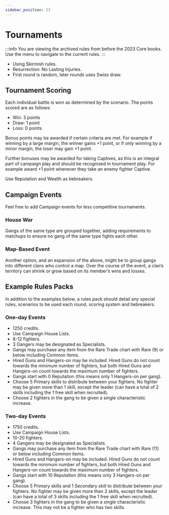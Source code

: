 ```yaml
---
sidebar_position: 23
---
```


# Tournaments

:::info
You are viewing the archived rules from before the 2023 Core books. Use the menu to navigate to the current rules.
:::

- Using Skirmish rules.
- Resurrection: No Lasting Injuries.
- First round is random, later rounds uses Swiss draw.

## Tournament Scoring

Each individual battle is won as determined by the scenario. The points scored are as follows:

- Win: 3 points
- Draw: 1 point
- Loss: 0 points

Bonus points may be awarded if certain criteria are met. For example if winning by a large margin, the winner gains +1 point, or if only winning by a minor margin, the loser may gain +1 point.

Further bonuses may be awarded for taking Captives, as this is an integral part of campaign play and should be recognised in tournament play. For example award +1 point whenever they take an enemy fighter Captive.

Use Reputation and Wealth as tiebreakers.

## Campaign Events

Feel free to add Campaign events for less competitive tournaments.

### House War

Gangs of the same type are grouped together, adding requirements to matchups to ensure no gang of the same type fights each other.

### Map-Based Event

Another option, and an expansion of the above, might be to group gangs into different clans who control a map. Over the course of the event, a clan’s territory can shrink or grow based on its member’s wins and losses.

## Example Rules Packs

In addition to the examples below, a rules pack should detail any special rules, scenarios to be used each round, scoring system and tiebreakers.

### One-day Events

- 1250 credits.
- Use Campaign House Lists.
- 8-12 fighters.
- 3 Gangers may be designated as Specialists.
- Gangs may purchase any item from the Rare Trade chart with Rare (9) or below including Common items.
- Hired Guns and Hangers-on may be included. Hired Guns do not count towards the minimum number of fighters, but both Hired Guns and Hangers-on count towards the maximum number of fighters.
- Gangs start with 0 Reputation (this means only 1 Hangers-on per gang).
- Choose 5 Primary skills to distribute between your fighters. No fighter may be given more than 1 skill, except the leader (can have a total of 2 skills including the 1 free skill when recruited).
- Choose 2 fighters in the gang to be given a single characteristic increase.

### Two-day Events

- 1750 credits.
- Use Campaign House Lists.
- 10-20 fighters.
- 4 Gangers may be designated as Specialists.
- Gangs may purchase any item from the Rare Trade chart with Rare (11) or below including Common items.
- Hired Guns and Hangers-on may be included. Hired Guns do not count towards the minimum number of fighters, but both Hired Guns and Hangers-on count towards the maximum number of fighters.
- Gangs start with 10 Reputation (this means only 3 Hangers-on per gang).
- Choose 5 Primary skills and 1 Secondary skill to distribute between your fighters. No fighter may be given more than 2 skills, except the leader (can have a total of 3 skills including the 1 free skill when recruited).
- Choose 3 fighters in the gang to be given a single characteristic increase. This may not be a fighter who has two skills.
